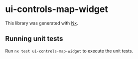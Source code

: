 # ui-controls-map-widget

This library was generated with [Nx](https://nx.dev).

## Running unit tests

Run `nx test ui-controls-map-widget` to execute the unit tests.

